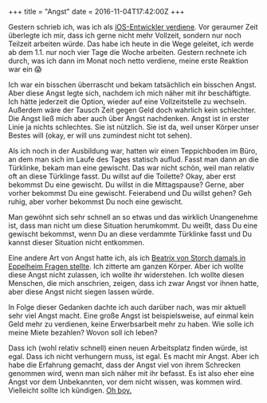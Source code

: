 +++
title = "Angst"
date = 2016-11-04T17:42:00Z
+++

Gestern schrieb ich, was ich als [iOS-Entwickler verdiene](https://bullenscheisse.de/2016/gehalt/). Vor geraumer Zeit überlegte ich mir, dass ich gerne nicht mehr Vollzeit, sondern nur noch Teilzeit arbeiten würde. Das habe ich heute in die Wege geleitet, ich werde ab dem 1.1. nur noch vier Tage die Woche arbeiten. Gestern rechnete ich durch, was ich dann im Monat noch netto verdiene, meine erste Reaktion war ein 😱

Ich war ein bisschen überrascht und bekam tatsächlich ein bisschen Angst. Aber diese Angst legte sich, nachdem ich mich näher mit ihr beschäftigte. Ich hätte jederzeit die Option, wieder auf eine Vollzeitstelle zu wechseln. Außerdem wäre der Tausch Zeit gegen Geld doch wahrlich kein schlechter. Die Angst ließ mich aber auch über Angst nachdenken. Angst ist in erster Linie ja nichts schlechtes. Sie ist nützlich. Sie ist da, weil unser Körper unser Bestes will (okay, er will uns zumindest nicht tot sehen).

Als ich noch in der Ausbildung war, hatten wir einen Teppichboden im Büro, an dem man sich im Laufe des Tages statisch auflud. Fasst man dann an die Türklinke, bekam man eine gewischt. Das war nicht schön, weil man relativ oft an diese Türklinge fasst. Du willst auf die Toilette? Okay, aber erst bekommst Du eine gewischt. Du willst in die Mittagspause? Gerne, aber vorher bekommst Du eine gewischt. Feierabend und Du willst gehen? Geh ruhig, aber vorher bekommst Du noch eine gewischt.

Man gewöhnt sich sehr schnell an so etwas und das wirklich Unangenehme ist, dass man nicht um diese Situation herumkommt. Du weißt, dass Du eine gewischt bekommst, wenn Du an diese verdammte Türklinke fasst und Du kannst dieser Situation nicht entkommen.

Eine andere Art von Angst hatte ich, als ich [Beatrix von Storch damals in Eppelheim Fragen stellte](https://bullenscheisse.de/2015/afd-oder-analsex-fuer-dummies/). Ich zitterte am ganzen Körper. Aber ich wollte diese Angst nicht zulassen, ich wollte ihr widerstehen. Ich wollte diesen Menschen, die mich anschrien, zeigen, dass ich zwar Angst vor ihnen hatte, aber diese Angst nicht siegen lassen würde.

In Folge dieser Gedanken dachte ich auch darüber nach, was mir aktuell sehr viel Angst macht. Eine große Angst ist beispielsweise, auf einmal kein Geld mehr zu verdienen, keine Erwerbsarbeit mehr zu haben. Wie solle ich meine Miete bezahlen? Wovon soll ich leben?

Dass ich (wohl relativ schnell) einen neuen Arbeitsplatz finden würde, ist egal. Dass ich nicht verhungern muss, ist egal. Es macht mir Angst. Aber ich habe die Erfahrung gemacht, dass der Angst viel von ihrem Schrecken genommen wird, wenn man sich näher mit ihr befasst. Es ist also eher eine Angst vor dem Unbekannten, vor dem nicht wissen, was kommen wird. Vielleicht sollte ich kündigen. [Oh boy.](https://www.youtube.com/watch?v=FONN-0uoTHI)
